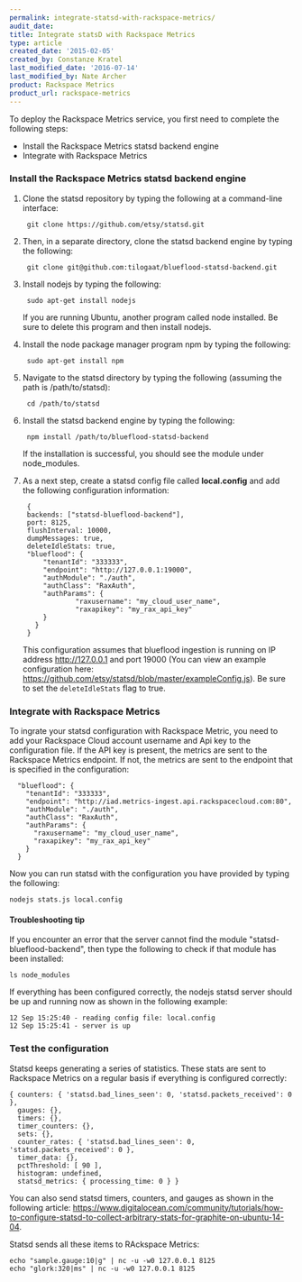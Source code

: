 ```yaml
---
permalink: integrate-statsd-with-rackspace-metrics/
audit_date:
title: Integrate statsD with Rackspace Metrics
type: article
created_date: '2015-02-05'
created_by: Constanze Kratel
last_modified_date: '2016-07-14'
last_modified_by: Nate Archer
product: Rackspace Metrics
product_url: rackspace-metrics
---
```


To deploy the Rackspace Metrics service, you first need to complete the
following steps:

-   Install the Rackspace Metrics statsd backend engine
-   Integrate with Rackspace Metrics

### Install the Rackspace Metrics statsd backend engine

1. Clone the statsd repository by typing the following at a command-line
interface:

        git clone https://github.com/etsy/statsd.git

2. Then, in a separate directory, clone the statsd backend engine by typing the following:

        git clone git@github.com:tilogaat/blueflood-statsd-backend.git

3. Install nodejs by typing the following:

        sudo apt-get install nodejs

      If you are running Ubuntu, another program called node installed. Be sure to delete this program and then install nodejs.

4. Install the node package manager program npm by typing the following:

        sudo apt-get install npm

5. Navigate to the statsd directory by typing the following  (assuming the path is /path/to/statsd):

        cd /path/to/statsd

6. Install the statsd backend engine by typing the following:

        npm install /path/to/blueflood-statsd-backend

      If the installation is successful, you should see the module under node_modules.

7. As a next step, create a statsd config file called **local.config** and add the following configuration information:

        {
        backends: ["statsd-blueflood-backend"],
        port: 8125,
        flushInterval: 10000,
        dumpMessages: true,
        deleteIdleStats: true,
        "blueflood": {
            "tenantId": "333333",
            "endpoint": "http://127.0.0.1:19000",
            "authModule": "./auth",
            "authClass": "RaxAuth",
            "authParams": {
                    "raxusername": "my_cloud_user_name",
                    "raxapikey": "my_rax_api_key"
            }
          }
        }

    This configuration assumes that blueflood ingestion is running on  IP address http://127.0.0.1
      and port 19000 (You can view an example configuration here:
      <https://github.com/etsy/statsd/blob/master/exampleConfig.js>).
      Be sure to set the `deleteIdleStats` flag to true.

### Integrate with Rackspace Metrics

To ingrate your statsd configuration with Rackspace Metric, you need to add your Rackspace Cloud account username and Api key to the configuration file. If the API key is
present, the metrics are sent to the Rackspace Metrics endpoint. If
not, the metrics are sent to the endpoint that is specified in the configuration:

      "blueflood": {
        "tenantId": "333333",
        "endpoint": "http://iad.metrics-ingest.api.rackspacecloud.com:80",
        "authModule": "./auth",
        "authClass": "RaxAuth",
        "authParams": {
          "raxusername": "my_cloud_user_name",
          "raxapikey": "my_rax_api_key"
        }
      }

Now you can run statsd with the configuration you have provided by typing the following:

    nodejs stats.js local.config

#### Troubleshooting tip

If you encounter an error that the server cannot find the
module "statsd-blueflood-backend", then type the following to check if that module has been installed:

    ls node_modules

If everything has been configured correctly, the nodejs statsd server should be up and running now as shown in the following example:

    12 Sep 15:25:40 - reading config file: local.config
    12 Sep 15:25:41 - server is up

### Test the configuration

 Statsd keeps generating a series of statistics. These stats are sent to Rackspace Metrics on a regular basis if everything is configured correctly:

    { counters: { 'statsd.bad_lines_seen': 0, 'statsd.packets_received': 0 },
      gauges: {},
      timers: {},
      timer_counters: {},
      sets: {},
      counter_rates: { 'statsd.bad_lines_seen': 0, 'statsd.packets_received': 0 },
      timer_data: {},
      pctThreshold: [ 90 ],
      histogram: undefined,
      statsd_metrics: { processing_time: 0 } }

You can also send statsd timers, counters, and gauges as shown in the
following article:
<https://www.digitalocean.com/community/tutorials/how-to-configure-statsd-to-collect-arbitrary-stats-for-graphite-on-ubuntu-14-04>.

Statsd sends all these items to RAckspace Metrics:

    echo "sample.gauge:10|g" | nc -u -w0 127.0.0.1 8125
    echo "glork:320|ms" | nc -u -w0 127.0.0.1 8125
